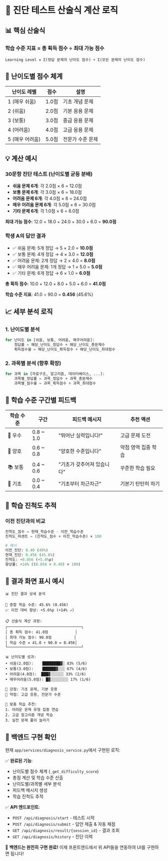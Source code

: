 # 🧮 진단 테스트 산술식 계산 로직

## 📊 핵심 산술식

### **학습 수준 지표 = 총 획득 점수 ÷ 최대 가능 점수**

```
Learning Level = Σ(정답 문제의 난이도 점수) ÷ Σ(모든 문제의 난이도 점수)
```

## 🎯 난이도별 점수 체계

| 난이도 레벨 | 점수 | 설명 |
|------------|------|------|
| 1 (매우 쉬움) | 1.0점 | 기초 개념 문제 |
| 2 (쉬움) | 2.0점 | 기본 응용 문제 |
| 3 (보통) | 3.0점 | 중급 응용 문제 |
| 4 (어려움) | 4.0점 | 고급 응용 문제 |
| 5 (매우 어려움) | 5.0점 | 전문가 수준 문제 |

## 💡 계산 예시

### 30문항 진단 테스트 (난이도별 균등 분배)
- **쉬움 문제 6개**: 각 2.0점 × 6 = 12.0점
- **보통 문제 6개**: 각 3.0점 × 6 = 18.0점  
- **어려움 문제 6개**: 각 4.0점 × 6 = 24.0점
- **매우 어려움 문제 6개**: 각 5.0점 × 6 = 30.0점
- **기타 문제 6개**: 각 1.0점 × 6 = 6.0점

**최대 가능 점수**: 12.0 + 18.0 + 24.0 + 30.0 + 6.0 = **90.0점**

### 학생 A의 답안 결과
- ✅ 쉬움 문제: 5개 정답 → 5 × 2.0 = **10.0점**
- ✅ 보통 문제: 4개 정답 → 4 × 3.0 = **12.0점**  
- ✅ 어려움 문제: 2개 정답 → 2 × 4.0 = **8.0점**
- ✅ 매우 어려움 문제: 1개 정답 → 1 × 5.0 = **5.0점**
- ✅ 기타 문제: 6개 정답 → 6 × 1.0 = **6.0점**

**총 획득 점수**: 10.0 + 12.0 + 8.0 + 5.0 + 6.0 = **41.0점**

**학습 수준 지표**: 41.0 ÷ 90.0 = **0.456** (45.6%)

## 📈 세부 분석 로직

### 1. 난이도별 분석
```python
for 난이도 in [쉬움, 보통, 어려움, 매우어려움]:
    정답률 = 해당_난이도_정답수 ÷ 해당_난이도_총문제수
    획득점수율 = 해당_난이도_획득점수 ÷ 해당_난이도_최대점수
```

### 2. 과목별 분석 (향후 확장)
```python
for 과목 in [자료구조, 알고리즘, 데이터베이스, ...]:
    과목별_정답률 = 과목_정답수 ÷ 과목_총문제수
    과목별_점수율 = 과목_획득점수 ÷ 과목_최대점수
```

## 🎯 학습 수준 구간별 피드백

| 학습 수준 | 구간 | 피드백 메시지 | 추천 액션 |
|----------|------|---------------|-----------|
| 🌟 우수 | 0.8 ~ 1.0 | "뛰어난 실력입니다!" | 고급 문제 도전 |
| 🎯 양호 | 0.6 ~ 0.8 | "양호한 수준입니다" | 약점 영역 집중 학습 |
| 📚 보통 | 0.4 ~ 0.6 | "기초가 갖추어져 있습니다" | 꾸준한 학습 필요 |
| 📝 기초 | 0.0 ~ 0.4 | "기초부터 차근차근" | 기본기 탄탄히 하기 |

## 🔄 학습 진척도 추적

### 이전 진단과의 비교
```python
진척도_점수 = 현재_학습수준 - 이전_학습수준
진척도_퍼센트 = (진척도_점수 ÷ 이전_학습수준) × 100

# 예시
이전_진단: 0.40 (40%)
현재_진단: 0.456 (45.6%)
진척도: +0.056 (+5.6%p)
향상률: +14% ((0.056 ÷ 0.40) × 100)
```

## 🎨 결과 화면 표시 예시

```
📊 진단 결과 상세 분석

🎯 종합 학습 수준: 45.6% (0.456)
📈 이전 대비 향상: +5.6%p (+14% ↗️)

📋 산술식 계산 과정:
┌─────────────────────────────────┐
│ 총 획득 점수: 41.0점            │
│ 최대 가능 점수: 90.0점          │
│ 학습 수준 = 41.0 ÷ 90.0 = 0.456│
└─────────────────────────────────┘

📊 난이도별 성과:
• 쉬움(2.0점):    ████████▓░ 83% (5/6)
• 보통(3.0점):    ██████▓░░░ 67% (4/6)  
• 어려움(4.0점):  ███▓░░░░░░ 33% (2/6)
• 매우어려움(5.0점): █▓░░░░░░░░ 17% (1/6)

💪 강점: 기초 문제, 기본 응용
📝 약점: 고급 응용, 전문가 수준

🎯 맞춤 학습 추천:
1. 어려운 문제 유형 집중 연습
2. 고급 알고리즘 개념 학습
3. 실전 문제 풀이 늘리기
```

## 🔧 백엔드 구현 확인

현재 `app/services/diagnosis_service.py`에서 구현된 로직:

✅ **완료된 기능**:
- 난이도별 점수 체계 (`_get_difficulty_score`)
- 총점 계산 및 학습 수준 산출
- 난이도별/과목별 세부 분석
- 피드백 메시지 생성
- 학습 진척도 추적

✅ **API 엔드포인트**:
- `POST /api/diagnosis/start` - 테스트 시작
- `POST /api/diagnosis/submit` - 답안 제출 & 자동 채점
- `GET /api/diagnosis/result/{session_id}` - 결과 조회
- `GET /api/diagnosis/history` - 진단 이력

🎉 **백엔드는 완전히 구현 완료!** 
이제 프론트엔드에서 위 API들을 연동하여 UI를 구현하면 됩니다! 